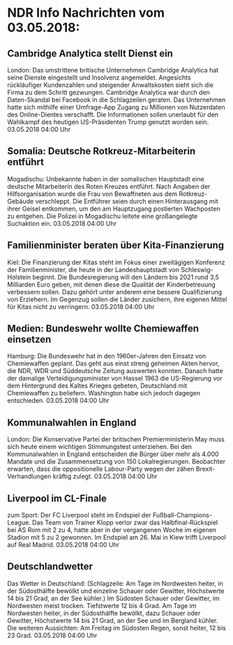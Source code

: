# NDR Info Nachrichten vom 03.05.2018:


## Cambridge Analytica  stellt Dienst ein
London: Das umstrittene britische Unternehmen Cambridge Analytica hat seine Dienste eingestellt und Insolvenz angemeldet. Angesichts rückläufiger Kundenzahlen und steigender Anwaltskosten sieht sich die Firma zu dem Schritt gezwungen. Cambridge Analytica war durch den Daten-Skandal bei Facebook in die Schlagzeilen geraten. Das Unternehmen hatte sich mithilfe einer Umfrage-App Zugang zu Millionen von Nutzerdaten des Online-Dientes verschafft. Die Informationen sollen unerlaubt für den Wahlkampf des heutigen US-Präsidenten Trump genutzt worden sein. 03.05.2018 04:00 Uhr 

## Somalia: Deutsche Rotkreuz-Mitarbeiterin entführt
Mogadischu: Unbekannte haben in der somalischen Hauptstadt eine deutsche Mitarbeiterin des Roten Kreuzes entführt. Nach Angaben der Hilfsorganisation wurde die Frau von Bewaffneten aus dem Rotkreuz-Gebäude verschleppt. Die Entführer seien durch einen Hinterausgang mit ihrer Geisel entkommen, um den am Hauptzugang postierten Wachposten zu entgehen. Die Polizei in Mogadischu leitete eine großangelegte Suchaktion ein. 03.05.2018 04:00 Uhr 

## Familienminister beraten über Kita-Finanzierung
Kiel: Die Finanzierung der Kitas steht im Fokus einer zweitägigen Konferenz der Familienminister, die heute in der Landeshauptstadt von Schleswig-Holstein beginnt. Die Bundesregierung will den Ländern bis 2021 rund 3,5 Milliarden Euro geben, mit denen diese die Qualität der Kinderbetreuung verbessern sollen. Dazu gehört unter anderem eine bessere Qualifizierung von Erziehern. Im Gegenzug sollen die Länder zusichern, ihre eigenen Mittel für Kitas nicht zu verringern. 03.05.2018 04:00 Uhr 

## Medien: Bundeswehr wollte Chemiewaffen einsetzen
Hamburg: Die Bundeswehr hat in den 1960er-Jahren den Einsatz von Chemiewaffen geplant. Das geht aus einst streng geheimen Akten hervor, die NDR, WDR und Süddeutsche Zeitung auswerten konnten. Danach hatte der damalige Verteidigungsminister von Hassel 1963 die US-Regierung vor dem Hintergrund des Kaltes Krieges gebeten, Deutschland mit Chemiewaffen zu beliefern. Washington habe sich jedoch dagegen entschieden. 03.05.2018 04:00 Uhr 

## Kommunalwahlen in England
London: Die Konservative Partei der britischen Premierministerin May muss sich heute einem wichtigen Stimmungstest unterziehen. Bei den Kommunalwahlen in England entscheiden die Bürger über mehr als 4.000 Mandate und die Zusammensetzung von 150 Lokalregierungen. Beobachter erwarten, dass die oppositionelle Labour-Party wegen der zähen Brexit-Verhandlungen kräftig zulegt. 03.05.2018 04:00 Uhr 

## Liverpool im CL-Finale
zum Sport: Der FC Liverpool steht im Endspiel der Fußball-Champions-League. Das Team von Trainer Klopp verlor zwar das Halbfinal-Rückspiel bei AS Rom mit 2 zu 4, hatte aber in der vergangenen Woche im eigenen Stadion mit 5 zu 2 gewonnen. Im Endspiel am 26. Mai in Kiew trifft Liverpool auf Real Madrid. 03.05.2018 04:00 Uhr 

## Deutschlandwetter
Das Wetter in Deutschland:
(Schlagzeile: Am Tage im Nordwesten heiter, in der Südosthälfte bewölkt und einzelne Schauer oder Gewitter, Höchstwerte 14 bis 21 Grad, an der See kühler.) Im Südosten Schauer oder Gewitter, im Nordwesten meist trocken. Tiefstwerte 12 bis 4 Grad. Am Tage im Nordwesten heiter, in der Südosthälfte bewölkt, dazu Schauer oder Gewitter, Höchstwerte 14 bis 21 Grad, an der See und im Bergland kühler. Die weiteren Aussichten: Am Freitag im Südosten Regen, sonst heiter, 12 bis 23 Grad. 03.05.2018 04:00 Uhr 
